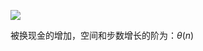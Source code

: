  ![](https://ws1.sinaimg.cn/large/ba22af52gy1fhierf4vwsj21ja20q40d.jpg)

被换现金的增加，空间和步数增长的阶为：$\theta(n)$